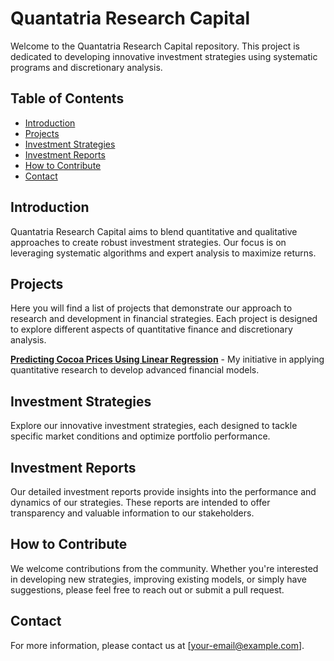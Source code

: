 # Quantatria Research Capital

Welcome to the Quantatria Research Capital repository. This project is dedicated to developing innovative investment strategies using systematic programs and discretionary analysis.

## Table of Contents

- [Introduction](#introduction)
- [Projects](#projects)
- [Investment Strategies](#investment-strategies)
- [Investment Reports](#investment-reports)
- [How to Contribute](#how-to-contribute)
- [Contact](#contact)

## Introduction

Quantatria Research Capital aims to blend quantitative and qualitative approaches to create robust investment strategies. Our focus is on leveraging systematic algorithms and expert analysis to maximize returns.

## Projects

Here you will find a list of projects that demonstrate our approach to research and development in financial strategies. Each project is designed to explore different aspects of quantitative finance and discretionary analysis.

**[Predicting Cocoa Prices Using Linear Regression](https://github.com/Raphaeldavid203/Quantatria/blob/main/Predicting_Cocoa_Prices_Using_Linear_Regression.ipynb)** - My initiative in applying quantitative research to develop advanced financial models.


## Investment Strategies

Explore our innovative investment strategies, each designed to tackle specific market conditions and optimize portfolio performance.

## Investment Reports

Our detailed investment reports provide insights into the performance and dynamics of our strategies. These reports are intended to offer transparency and valuable information to our stakeholders.

## How to Contribute

We welcome contributions from the community. Whether you're interested in developing new strategies, improving existing models, or simply have suggestions, please feel free to reach out or submit a pull request.

## Contact

For more information, please contact us at [your-email@example.com].

